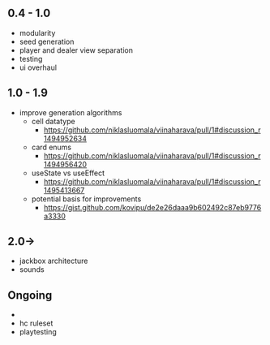 ## 0.4 - 1.0

* modularity
* seed generation
* player and dealer view separation
* testing
* ui overhaul

## 1.0 - 1.9

* improve generation algorithms
  * cell datatype
    * https://github.com/niklasluomala/viinaharava/pull/1#discussion_r1494952634
  * card enums
    * https://github.com/niklasluomala/viinaharava/pull/1#discussion_r1494956420
  * useState vs useEffect
    * https://github.com/niklasluomala/viinaharava/pull/1#discussion_r1495413667
  * potential basis for improvements
    * https://gist.github.com/kovipu/de2e26daaa9b602492c87eb9776a3330

## 2.0->

- jackbox architecture
- sounds

## Ongoing

-
- hc ruleset
- playtesting
